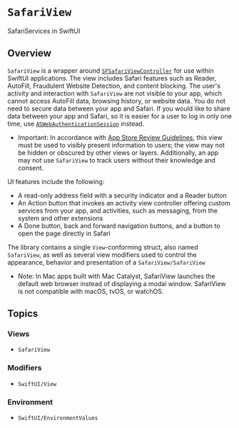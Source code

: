 # ``SafariView``

SafariServices in SwiftUI

## Overview

`SafariView` is a wrapper around [`SFSafariViewController`](https://developer.apple.com/documentation/safariservices/sfsafariviewcontroller) for use within SwiftUI applications. The view includes Safari features such as Reader, AutoFill, Fraudulent Website Detection, and content blocking. The user's activity and interaction with `SafariView` are not visible to your app, which cannot access AutoFill data, browsing history, or website data. You do not need to secure data between your app and Safari. If you would like to share data between your app and Safari, so it is easier for a user to log in only one time, use [`ASWebAuthenticationSession`](https://developer.apple.com/documentation/authenticationservices/aswebauthenticationsession) instead.

- Important: In accordance with [App Store Review Guidelines](https://developer.apple.com/app-store/review/guidelines/), this view must be used to visibly present information to users; the view may not be hidden or obscured by other views or layers. Additionally, an app may not use `SafariView` to track users without their knowledge and consent.

UI features include the following:
- A read-only address field with a security indicator and a Reader button
- An Action button that invokes an activity view controller offering custom services from your app, and activities, such as messaging, from the system and other extensions
- A Done button, back and forward navigation buttons, and a button to open the page directly in Safari

The library contains a single `View`-conforming struct, also named `SafariView`, as well as several view modifiers used to control the appearance, behavior and presentation of a ``SafariView/SafariView``

- Note: In Mac apps built with Mac Catalyst, SafariView launches the default web browser instead of displaying a modal window. SafariView is not compatible with macOS, tvOS, or watchOS.

## Topics

### Views

- ``SafariView``

### Modifiers

- ``SwiftUI/View``

### Environment

- ``SwiftUI/EnvironmentValues``
